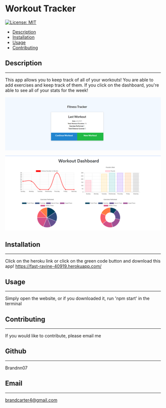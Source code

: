 # Workout Tracker
 
[![License: MIT](https://img.shields.io/badge/License-MIT_Badge-red.svg)](https://opensource.org/licenses/MIT)

* [Description](#description)
* [Installation](#install)
* [Usage](#usage)
* [Contributing](#contributing)


## Description
_______________________________

This app allows you to keep track of all of your workouts! You are able to add exercises and keep track of them. If you click on the dashboard, you're able to see all of your stats for the week!

![alt text](Assets/Screenshot3.png)

![alt text](Assets/Screenshot2.png)
## Installation 
_______________________________

Click on the heroku link or click on the green code button and download this app!
https://fast-ravine-40919.herokuapp.com/

## Usage
_______________________________

Simply open the website, or if you downloaded it, run 'npm start' in the terminal


## Contributing
_______________________________

If you would like to contribute, please email me


## Github
_______________________________

Brandnn07

## Email
_______________________________

brandcarter4@gmail.com

